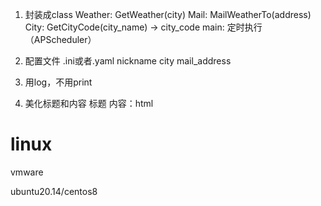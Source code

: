 
1. 封装成class
    Weather:
        GetWeather(city)
    Mail:
        MailWeatherTo(address)
    City:
        GetCityCode(city_name) -> city_code
    main:
        定时执行（APScheduler）

2. 配置文件
    .ini或者.yaml
    nickname
    city
    mail_address

3. 用log，不用print

4. 美化标题和内容
    标题
    内容：html

# linux

vmware

ubuntu20.14/centos8
